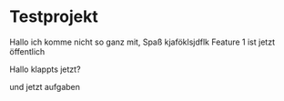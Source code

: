 # Testprojekt
Hallo ich komme nicht so ganz mit, Spaß
kjaföklsjdflk
Feature 1 ist jetzt öffentlich

Hallo klappts jetzt?
 

und jetzt aufgaben

